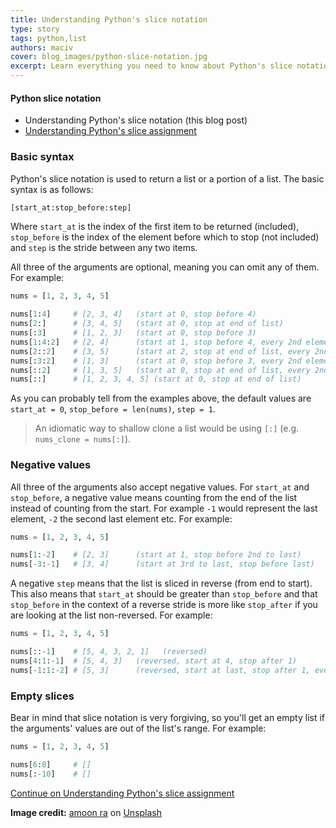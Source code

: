 ```yaml
---
title: Understanding Python's slice notation
type: story
tags: python,list
authors: maciv
cover: blog_images/python-slice-notation.jpg
excerpt: Learn everything you need to know about Python's slice notation with this handy guide.
---
```


#### Python slice notation

- Understanding Python's slice notation (this blog post)
- [Understanding Python's slice assignment](/blog/s/python-slice-assignment)

### Basic syntax

Python's slice notation is used to return a list or a portion of a list. The basic syntax is as follows:

```py
[start_at:stop_before:step]
```

Where `start_at` is the index of the first item to be returned (included), `stop_before` is the index of the element before which to stop (not included) and `step` is the stride between any two items.

All three of the arguments are optional, meaning you can omit any of them. For example:

```py
nums = [1, 2, 3, 4, 5]

nums[1:4]     # [2, 3, 4]   (start at 0, stop before 4)
nums[2:]      # [3, 4, 5]   (start at 0, stop at end of list)
nums[:3]      # [1, 2, 3]   (start at 0, stop before 3)
nums[1:4:2]   # [2, 4]      (start at 1, stop before 4, every 2nd element)
nums[2::2]    # [3, 5]      (start at 2, stop at end of list, every 2nd element)
nums[:3:2]    # [1, 3]      (start at 0, stop before 3, every 2nd element)
nums[::2]     # [1, 3, 5]   (start at 0, stop at end of list, every 2nd element)
nums[::]      # [1, 2, 3, 4, 5] (start at 0, stop at end of list)
```

As you can probably tell from the examples above, the default values are `start_at = 0`, `stop_before = len(nums)`, `step = 1`.

> An idiomatic way to shallow clone a list would be using `[:]` (e.g. `nums_clone = nums[:]`).

### Negative values

All three of the arguments also accept negative values. For `start_at` and `stop_before`, a negative value means counting from the end of the list instead of counting from the start. For example `-1` would represent the last element, `-2` the second last element etc. For example:

```py
nums = [1, 2, 3, 4, 5]

nums[1:-2]    # [2, 3]      (start at 1, stop before 2nd to last)
nums[-3:-1]   # [3, 4]      (start at 3rd to last, stop before last)
```

A negative `step` means that the list is sliced in reverse (from end to start). This also means that `start_at` should be greater than `stop_before` and that `stop_before` in the context of a reverse stride is more like `stop_after` if you are looking at the list non-reversed. For example:

```py
nums = [1, 2, 3, 4, 5]

nums[::-1]    # [5, 4, 3, 2, 1]   (reversed)
nums[4:1:-1]  # [5, 4, 3]   (reversed, start at 4, stop after 1)
nums[-1:1:-2] # [5, 3]      (reversed, start at last, stop after 1, every 2nd)
```

### Empty slices

Bear in mind that slice notation is very forgiving, so you'll get an empty list if the arguments' values are out of the list's range. For example:

```py
nums = [1, 2, 3, 4, 5]

nums[6:8]     # []
nums[:-10]    # []
```

[Continue on Understanding Python's slice assignment](/blog/s/python-slice-assignment)

**Image credit:** [amoon ra](https://unsplash.com/@amoonra?utm_source=unsplash&utm_medium=referral&utm_content=creditCopyText) on [Unsplash](https://unsplash.com?utm_source=unsplash&utm_medium=referral&utm_content=creditCopyText)
